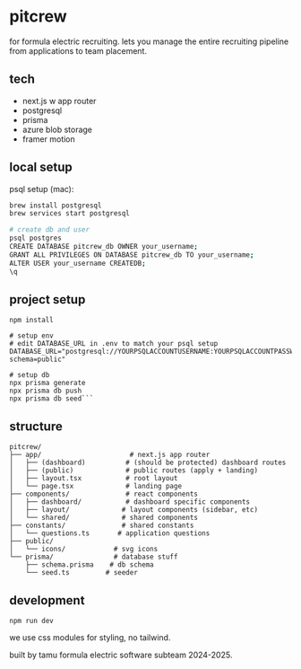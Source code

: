 # pitcrew

for formula electric recruiting. lets you manage the entire recruiting pipeline from applications to team placement.

## tech
- next.js w app router
- postgresql
- prisma
- azure blob storage
- framer motion

## local setup
psql setup (mac):
```bash
brew install postgresql
brew services start postgresql

# create db and user
psql postgres
CREATE DATABASE pitcrew_db OWNER your_username;
GRANT ALL PRIVILEGES ON DATABASE pitcrew_db TO your_username;
ALTER USER your_username CREATEDB;
\q
```

## project setup
```
npm install

# setup env
# edit DATABASE_URL in .env to match your psql setup
DATABASE_URL="postgresql://YOURPSQLACCOUNTUSERNAME:YOURPSQLACCOUNTPASSWORD@localhost:PORTNUMBER/pitcrew_db/mydb?schema=public"

# setup db
npx prisma generate
npx prisma db push
npx prisma db seed```
```

## structure
```
pitcrew/
├── app/                      # next.js app router
│   ├── (dashboard)          # (should be protected) dashboard routes
│   ├── (public)             # public routes (apply + landing)
│   ├── layout.tsx           # root layout
│   └── page.tsx             # landing page
├── components/              # react components
│   ├── dashboard/           # dashboard specific components
│   ├── layout/             # layout components (sidebar, etc)
│   └── shared/             # shared components
├── constants/              # shared constants
│   └── questions.ts       # application questions
├── public/
│   └── icons/            # svg icons
└── prisma/               # database stuff
    ├── schema.prisma    # db schema
    └── seed.ts         # seeder
```

## development
```
npm run dev
```

we use css modules for styling, no tailwind.

built by tamu formula electric software subteam 2024-2025.

